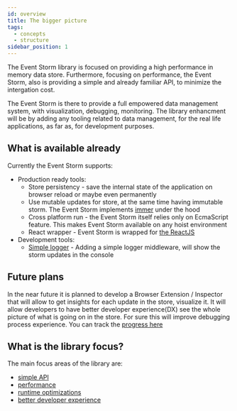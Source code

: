 ```yaml
---
id: overview
title: The bigger picture
tags:
  - concepts
  - structure
sidebar_position: 1
---
```


The Event Storm library is focused on providing a high performance in memory data store. Furthermore, focusing on performance, the Event Storm, also is providing a simple and already familiar API, to minimize the intergation cost.

The Event Storm is there to provide a full empowered data management system, with visualization, debugging, monitoring. The library enhancment will be by adding any tooling related to data management, for the real life applications, as far as, for development purposes.

## What is available already
Currently the Event Storm supports:
- Production ready tools:
  - Store persistency - save the internal state of the application on browser reload or maybe even permanently
  - Use mutable updates for store, at the same time having immutable storm. The Event Storm implements [immer](https://github.com/immerjs/immer) under the hood
  - Cross platform run - the Event Storm itself relies only on EcmaScript feature. This makes Event Storm available on any hoist environment
  - React wrapper - Event Storm is wrapped for [the ReactJS](https://github.com/event-storm/react-event-storm)
- Development tools:
  - [Simple logger](https://github.com/event-storm/event-storm-logger) - Adding a simple logger middleware, will show the storm updates in the console

## Future plans 
In the near future it is planned to develop a Browser Extension / Inspector that will allow to get  insights for each update in the store, visualize it. It will allow developers to have better developer experience(DX) see the whole picture of what is going on in the store. For sure this will improve debugging process experience. You can track the [progress here](https://github.com/event-storm/event-storm/projects/2)

## What is the library focus?

The main focus areas of the library are:
- [simple API]('./api.md)
- [performance](./performance.md)
- [runtime optimizations](./optimizations.md)
- [better developer experience]('./developer-experience.md)
